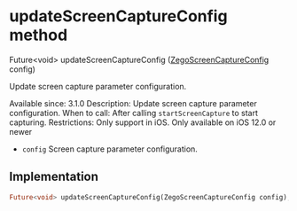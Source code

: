 


# updateScreenCaptureConfig method








Future&lt;void> updateScreenCaptureConfig
([ZegoScreenCaptureConfig](../../zego_uikit_prebuilt_live_audio_room/ZegoScreenCaptureConfig-class.md) config)





<p>Update screen capture parameter configuration.</p>
<p>Available since: 3.1.0
Description: Update screen capture parameter configuration.
When to call: After calling <code>startScreenCapture</code> to start capturing.
Restrictions: Only support in iOS. Only available on iOS 12.0 or newer</p>
<ul>
<li><code>config</code> Screen capture parameter configuration.</li>
</ul>



## Implementation

```dart
Future<void> updateScreenCaptureConfig(ZegoScreenCaptureConfig config);
```







